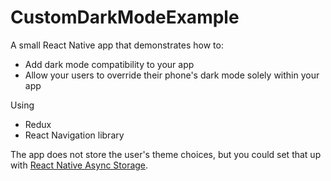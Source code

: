 # CustomDarkModeExample

A small React Native app that demonstrates how to:
- Add dark mode compatibility to your app
- Allow your users to override their phone's dark mode solely within your app

Using
- Redux
- React Navigation library

The app does not store the user's theme choices, but you could set that up with [React Native Async Storage](https://github.com/react-native-async-storage/async-storage).

